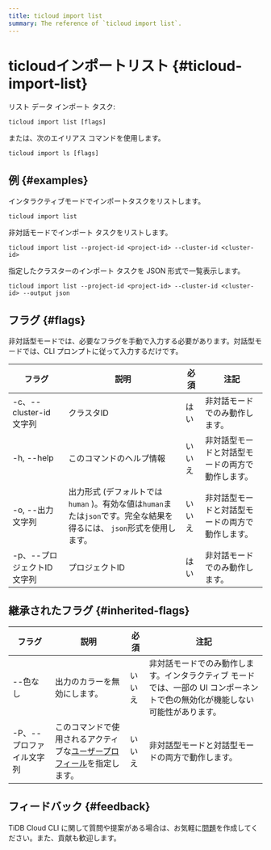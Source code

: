 ```yaml
---
title: ticloud import list
summary: The reference of `ticloud import list`.
---
```


# ticloudインポートリスト {#ticloud-import-list}

リスト データ インポート タスク:

```shell
ticloud import list [flags]
```

または、次のエイリアス コマンドを使用します。

```shell
ticloud import ls [flags]
```

## 例 {#examples}

インタラクティブモードでインポートタスクをリストします。

```shell
ticloud import list
```

非対話モードでインポート タスクをリストします。

```shell
ticloud import list --project-id <project-id> --cluster-id <cluster-id>
```

指定したクラスターのインポート タスクを JSON 形式で一覧表示します。

```shell
ticloud import list --project-id <project-id> --cluster-id <cluster-id> --output json
```

## フラグ {#flags}

非対話型モードでは、必要なフラグを手動で入力する必要があります。対話型モードでは、CLI プロンプトに従って入力するだけです。

| フラグ                 | 説明                                                                         | 必須  | 注記                       |
| ------------------- | -------------------------------------------------------------------------- | --- | ------------------------ |
| -c、--cluster-id 文字列 | クラスタID                                                                     | はい  | 非対話モードでのみ動作します。          |
| -h, --help          | このコマンドのヘルプ情報                                                               | いいえ | 非対話型モードと対話型モードの両方で動作します。 |
| -o, --出力文字列         | 出力形式 (デフォルトでは`human` )。有効な値は`human`または`json`です。完全な結果を得るには、 `json`形式を使用します。 | いいえ | 非対話型モードと対話型モードの両方で動作します。 |
| -p、--プロジェクトID文字列    | プロジェクトID                                                                   | はい  | 非対話モードでのみ動作します。          |

## 継承されたフラグ {#inherited-flags}

| フラグ            | 説明                                                                               | 必須  | 注記                                                                |
| -------------- | -------------------------------------------------------------------------------- | --- | ----------------------------------------------------------------- |
| --色なし          | 出力のカラーを無効にします。                                                                   | いいえ | 非対話モードでのみ動作します。インタラクティブ モードでは、一部の UI コンポーネントで色の無効化が機能しない可能性があります。 |
| -P、--プロファイル文字列 | このコマンドで使用されるアクティブな[ユーザープロフィール](/tidb-cloud/cli-reference.md#user-profile)を指定します。 | いいえ | 非対話型モードと対話型モードの両方で動作します。                                          |

## フィードバック {#feedback}

TiDB Cloud CLI に関して質問や提案がある場合は、お気軽に[問題](https://github.com/tidbcloud/tidbcloud-cli/issues/new/choose)を作成してください。また、貢献も歓迎します。

